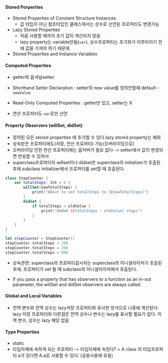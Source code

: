 #### Stored Porperties
* Stored Properties of Constant Structure Instances
    - 값 타입이 아닌 참조타입인 클래스에서는 상수로 선언된 프로퍼티도 변경가능
* Lazy Stored Properties
    - 처음 사용할 때까지 초기 값이 계산되지 않음
    - lazy property는 variable만됨(`var`), 상수프로퍼티는 초기화가 이루어지기 전에 값을 가져야 하기 때문에
* Stored Properties and Instance Variables

#### Computed Properties
* getter와 옵셔널setter

* Shorthand Setter Declaration : setter의 new value를 정의안할때 default - `newValue`

* Read-Only Computed Properties : getter만 있고, setter는 X
* 연산 프로피터도 `var`로만 선언

#### Property Observers (willSet, didSet)
* 정의된 모든 stored properties 에 추가할 수 있다.lazy stored property는 예외
* 상속받은 프로퍼티에도(저장, 연산 프로퍼티) 가능(오버라이딩으로)
* 오버라이딩 안한 연산 프로퍼티에는 옵저버가 필요 없다 -> setter에서 값이 변경되면 반응할 수 있어서
* superclass프로퍼티의 willset이나 didset은 superclass의 initializer가 호출된 후에 subclass initializer에서 프로퍼티를 set할 때 호출된다.
```swift
class StepCounter {
    var totalSteps: Int = 0 {
        willSet(newTotalSteps) {
            print("About to set totalSteps to \(newTotalSteps)")
        }
        didSet {
            if totalSteps > oldValue {
                print("Added \(totalSteps - oldValue) steps")
            }
        }
    }
}

let stepCounter = StepCounter()
stepCounter.totalSteps = 200
stepCounter.totalSteps = 360
stepCounter.totalSteps = 896

```
* 상속관련: superclass의 프로퍼티감시자는 superclass의 이니셜라이저가 호출된 후에, 프로퍼티가 set 될 때 subclass의 이니셜라이저에서 호출된다.

* If you pass a property that has observers to a function as an in-out parameter, the willSet and didSet observers are always called.

#### Global and Local Variables
* 전역 변수와 전역 상수는 lazy저장 프로퍼티와 유사한 방식으로 나중에 계산된다. lazy 저장 프로피터와 다른점은 전역 상수나 변수는 lazy를 표시할 필요가 없다. 지역 변수, 상수는 lazy 해당 없음

#### Type Properties  
* static
* 타입자체에 속하게 되는 프로퍼티 -> 타입자체에 속한다? = A class 의 타입프로퍼티 a가 있다면
A.a로 사용할 수 있다. (공용사용에 유용)

